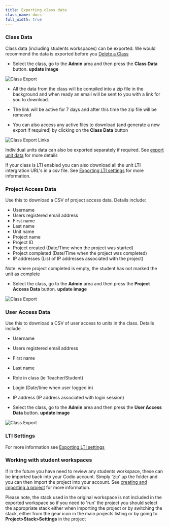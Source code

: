 ```yaml
---
title: Exporting class data
class_name: docs
full_width: true
---
```


### Class Data
Class data (including students workspaces) can be exported. We would recommend the data is exported before you [Delete a Class](/docs/classes/classmanagement/delete/)

- Select the class, go to the **Admin** area and then press the **Class Data** button.
**update image**
<img alt="Class Export" src="/img/docs/class_export.png" class="simple"/>

- All the data from the class will be compiled into a zip file in the background and when ready an email will be sent to you with a link for you to download. 

- The link will be active for 7 days and after this time the zip file will be removed

- You can also access any active files to download (and generate a new export if required) by clicking on the **Class Data** button

<img alt="Class Export Links" src="/img/docs/class_exportlinks.png" class="simple"/>

Individual units data can also be exported separately if required. See [export unit data](/docs/classes/unitmanagement/settings#exportunitdata) for more details

If your class is LTI enabled you can also download all the unit LTI intergration URL's in a csv file. See [Exporting LTI settings](/docs/classes/lti/keys#exportlti) for more information.

### Project Access Data
Use this to download a CSV of project access data. Details include:

- Username
- Users registered email address
- First name
- Last name
- Unit name
- Project name
- Project ID
- Project created (Date/Time when the project was started)
- Project completed (Date/Time when the project was completed)
- IP addresses (List of IP addresses associated with the project)

Note: where project completed is empty, the student has not marked the unit as complete

- Select the class, go to the **Admin** area and then press the **Project Access Data** button.
**update image**
<img alt="Class Export" src="/img/docs/class_export.png" class="simple"/>


### User Access Data
Use this to download a CSV of user access to units in the class. Details include

- Username
- Users registered email address
- First name
- Last name
- Role in class (ie Teacher/Student)
- Login (Date/time when user logged in)
- IP address (IP address associated with login session)
 
- Select the class, go to the **Admin** area and then press the **User Access Data** button.
**update image**
<img alt="Class Export" src="/img/docs/class_export.png" class="simple"/>


### LTI Settings
For more information see [Exporting LTI settings](/docs/classes/lti/keys/)

### Working with student workspaces

If in the future you have need to review any students workspace, these can be imported back into your Codio account. 
Simply 'zip' up the folder and you can then import the project into your account. See [creating and importing a project](/docs/project/creating/) for more information. 

Please note, the stack used in the original workspace is not included in the exported workspace so if you need to 'run' the project you should select the appropriate stack either when importing the project or by switching the stack, either from the gear icon in the main projects listing or by going to **Project>Stack>Settings** in the project 




